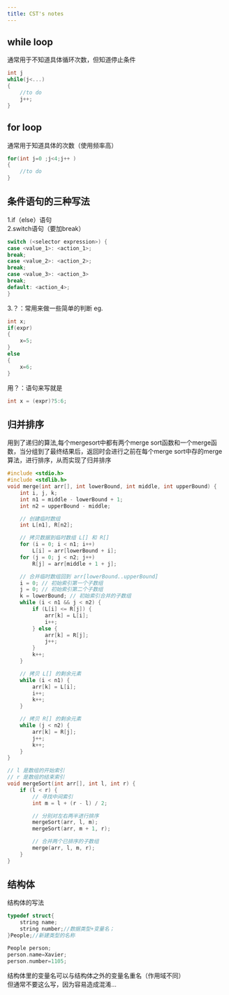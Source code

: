 ```yaml
---
title: CST's notes
---
```

## while loop
通常用于不知道具体循环次数，但知道停止条件  
```c
int j
while(j<...)
{
    //to do
    j++;
}
```
## for loop
通常用于知道具体的次数（使用频率高）  
```c
for(int j=0 ;j<4;j++ )
{
    //to do
}
```
## 条件语句的三种写法  
1.if（else）语句  
2.switch语句（要加break）  
```c
switch (<selector expression>) {
case <value_1>: <action_1>;
break;
case <value_2>: <action_2>;
break;
case <value_3>: <action_3>
break;
default: <action_4>;
}
```
3.？：常用来做一些简单的判断
eg.
```c
int x;
if(expr)
{
    x=5;
}
else
{
    x=6;
}
```
用？：语句来写就是
```c
int x = (expr)?5:6;
```
## 归并排序
用到了递归的算法,每个mergesort中都有两个merge sort函数和一个merge函数，当分组到了最终结果后，返回时会进行之前在每个merge sort中存的merge算法，进行排序，从而实现了归并排序  
```c
#include <stdio.h>
#include <stdlib.h>
void merge(int arr[], int lowerBound, int middle, int upperBound) {
    int i, j, k;
    int n1 = middle - lowerBound + 1;
    int n2 = upperBound - middle;

    // 创建临时数组
    int L[n1], R[n2];

    // 拷贝数据到临时数组 L[] 和 R[]
    for (i = 0; i < n1; i++)
        L[i] = arr[lowerBound + i];
    for (j = 0; j < n2; j++)
        R[j] = arr[middle + 1 + j];

    // 合并临时数组回到 arr[lowerBound..upperBound]
    i = 0; // 初始索引第一个子数组
    j = 0; // 初始索引第二个子数组
    k = lowerBound; // 初始索引合并的子数组
    while (i < n1 && j < n2) {
        if (L[i] <= R[j]) {
            arr[k] = L[i];
            i++;
        } else {
            arr[k] = R[j];
            j++;
        }
        k++;
    }

    // 拷贝 L[] 的剩余元素
    while (i < n1) {
        arr[k] = L[i];
        i++;
        k++;
    }

    // 拷贝 R[] 的剩余元素
    while (j < n2) {
        arr[k] = R[j];
        j++;
        k++;
    }
}

// l 是数组的开始索引
// r 是数组的结束索引
void mergeSort(int arr[], int l, int r) {
    if (l < r) {
        // 寻找中间索引
        int m = l + (r - l) / 2;

        // 分别对左右两半进行排序
        mergeSort(arr, l, m);
        mergeSort(arr, m + 1, r);

        // 合并两个已排序的子数组
        merge(arr, l, m, r);
    }
}
```
## 结构体
结构体的写法
```c
typedef struct{
    string name;
    string number;//数据类型+变量名；
}People;//新建类型的名称

People person;
person.name=Xavier;
person.number=1105;
```
结构体里的变量名可以与结构体之外的变量名重名（作用域不同）  
但通常不要这么写，因为容易造成混淆...